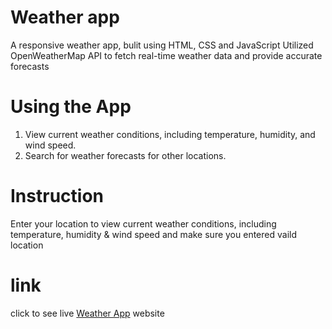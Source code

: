 # Weather app

A responsive weather app, bulit using HTML, CSS and JavaScript
Utilized OpenWeatherMap API to fetch real-time weather data and provide accurate forecasts

# Using the App

1. View current weather conditions, including temperature, humidity, and wind speed.
2. Search for weather forecasts for other locations.

# Instruction

Enter your location to view current weather conditions, including temperature, humidity & wind speed and make sure you entered vaild location

# link

click to see live [Weather App](https://weather-rho-rust.vercel.app/)  website